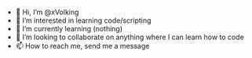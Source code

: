 - 👋 Hi, I’m @xVolking
- 👀 I’m interested in learning code/scripting 
- 🌱 I’m currently learning (nothing)
- 💞️ I’m looking to collaborate on anything where I can learn how to code
- 📫 How to reach me, send me a message

<!---
xVolking/xVolking is a ✨ special ✨ repository because its `README.md` (this file) appears on your GitHub profile.
You can click the Preview link to take a look at your changes.
--->
